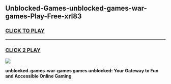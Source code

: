 
## Unblocked-Games-unblocked-games-war-games-Play-Free-xrl83
<h3>
<a href="https://premium76.site?title=unblocked-games-war-games&ref=09A">CLICK TO PLAY</a></h3>
<hr>

<h3>
<a href="https://premium76.site?title=unblocked-games-war-games&ref=09A">CLICK 2 PLAY</a>
  
</h3>

<a href="https://premium76.site?title=unblocked-games-war-games&ref=09A"><img src="https://clearcache.store/games.png"></a>


**unblocked-games-war-games games unblocked: Your Gateway to Fun and Accessible Online Gaming**
